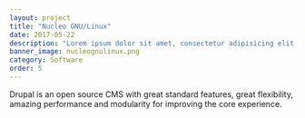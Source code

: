 ```yaml
---
layout: project
title: "Nucleo GNU/Linux"
date: 2017-05-22
description: "Lorem ipsum dolor sit amet, consectetur adipisicing elit, sed do eiusmod tempor incididunt ut labore et dolore magna aliqua Ut enim..."
banner_image: nucleognulinux.png
category: Software
order: 5
---
```

Drupal is an open source CMS with great standard features, great flexibility, amazing performance and modularity for improving the core experience.
